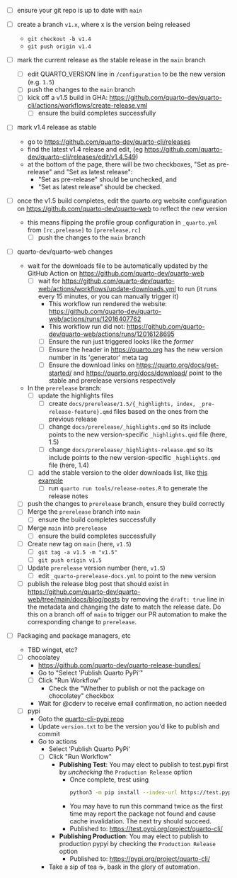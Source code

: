 - [ ] ensure your git repo is up to date with `main`
- [ ] create a branch `v1.x`, where x is the version being released
  - `git checkout -b v1.4`
  - `git push origin v1.4`
- [ ] mark the current release as the stable release in the `main` branch
  - [ ] edit QUARTO_VERSION line in `/configuration` to be the new version (e.g. `1.5`)
  - [ ] push the changes to the `main` branch
  - [ ] kick off a v1.5 build in GHA: https://github.com/quarto-dev/quarto-cli/actions/workflows/create-release.yml
    - [ ] ensure the build completes successfully
- [ ] mark v1.4 release as stable
  - go to https://github.com/quarto-dev/quarto-cli/releases
  - find the latest v1.4 release and edit, (eg https://github.com/quarto-dev/quarto-cli/releases/edit/v1.4.549)
  - at the bottom of the page, there will be two checkboxes, "Set as pre-release" and "Set as latest release":
    - "Set as pre-release" should be unchecked, and
    - "Set as latest release" should be checked.
- [ ] once the v1.5 build completes, edit the quarto.org website configuration on https://github.com/quarto-dev/quarto-web to reflect the new version
  - this means flipping the profile group configuration in `_quarto.yml` from `[rc,prelease]` to `[prerelease,rc]`
    - [ ] push the changes to the `main` branch
- [ ] quarto-dev/quarto-web changes

  - wait for the downloads file to be automatically updated by the GitHub Action on https://github.com/quarto-dev/quarto-web
    - [ ] wait for https://github.com/quarto-dev/quarto-web/actions/workflows/update-downloads.yml to run (it runs every 15 minutes, or you can manually trigger it)
      - This workflow run rendered the website: https://github.com/quarto-dev/quarto-web/actions/runs/12016407762
      - This workflow run did not: https://github.com/quarto-dev/quarto-web/actions/runs/12016128695
      - [ ] Ensure the run just triggered looks like the _former_
      - [ ] Ensure the header in https://quarto.org has the new version number in its 'generator' meta tag
      - [ ] Ensure the download links on https://quarto.org/docs/get-started/ and https://quarto.org/docs/download/ point to the stable and prerelease versions respectively
  - In the `prerelease` branch:
    - [ ] update the highlights files
      - [ ] create `docs/prerelease/1.5/{_highlights, index, _pre-release-feature}.qmd` files based on the ones from the previous release
      - [ ] change `docs/prerelease/_highlights.qmd` so its include points to the new version-specific `_highlights.qmd` file (here, 1.5)
      - [ ] change `docs/prerelease/_highlights-release.qmd` so its include points to the new version-specific `_highlights.qmd` file (here, 1.4)
    - [ ] add the stable version to the older downloads list, like [this example](https://github.com/quarto-dev/quarto-web/commit/85ef62ec5036026d62d57f9cfb190d8b923b2d43)
      - [ ] run `quarto run tools/release-notes.R` to generate the release notes
  - [ ] push the changes to `prerelease` branch, ensure they build correctly
  - [ ] Merge the `prerelease` branch into `main`
    - [ ] ensure the build completes successfully
  - [ ] Merge `main` into `prerelease`
    - [ ] ensure the build completes successfully
  - [ ] Create new tag on `main` (here, `v1.5`)
    - [ ] `git tag -a v1.5 -m "v1.5"`
    - [ ] `git push origin v1.5`
  - [ ] Update `prerelease` version number (here, `v1.5`)
    - [ ] edit `_quarto-prerelease-docs.yml` to point to the new version
  - [ ] publish the release blog post that should exist in https://github.com/quarto-dev/quarto-web/tree/main/docs/blog/posts
        by removing the `draft: true` line in the metadata and changing the date to match the release date. Do this on a branch off of `main` to trigger our PR automation to make the corresponding change to `prerelease`.

- [ ] Packaging and package managers, etc
  - TBD winget, etc?
  - [ ] chocolatey
    - https://github.com/quarto-dev/quarto-release-bundles/
    - Go to "Select 'Publish Quarto PyPi'"
    - [ ] Click "Run Workflow"
      - Check the "Whether to publish or not the package on chocolatey" checkbox
    - Wait for @cderv to receive email confirmation, no action needed
  - [ ] pypi
    - Goto the [quarto-cli-pypi repo](https://github.com/quarto-dev/quarto-cli-pypi)
    - Update `version.txt` to be the version you'd like to publish and commit
    - Go to actions
      - Select 'Publish Quarto PyPi'
      - [ ] Click "Run Workflow"
        - **Publishing Test**: You may elect to publish to test.pypi first by _unchecking_ the `Production Release` option
          - Once complete, trest using
            ```bash
            python3 -m pip install --index-url https://test.pypi.org/ --extra-index-url https://pypi.org/ quarto-cli
            ```
          - You may have to run this command twice as the first time may report the package not found and cause cache invalidation. The next try should succeed.
          - Published to: <https://test.pypi.org/project/quarto-cli/>
        - **Publishing Production**: You may elect to publish to production pypyi by checking the `Production Release` option
          - Published to: <https://pypi.org/project/quarto-cli/>
      - Take a sip of tea ☕, bask in the glory of automation.
